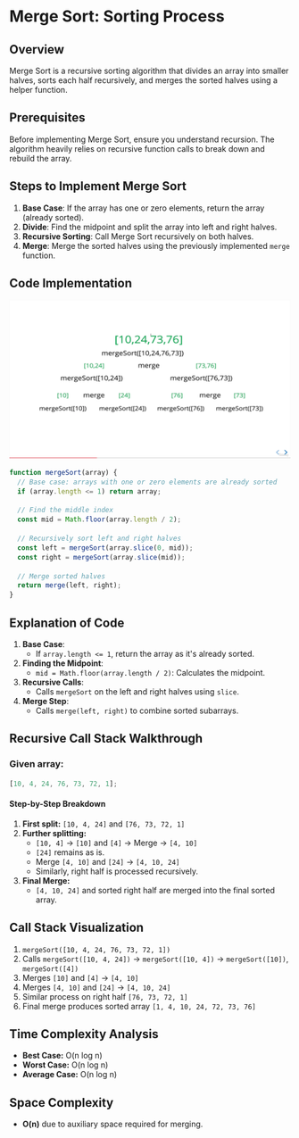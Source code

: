 # Merge Sort: Sorting Process

## Overview

Merge Sort is a recursive sorting algorithm that divides an array into smaller halves, sorts each half recursively, and merges the sorted halves using a helper function.

## Prerequisites

Before implementing Merge Sort, ensure you understand recursion. The algorithm heavily relies on recursive function calls to break down and rebuild the array.

## Steps to Implement Merge Sort

1. **Base Case**: If the array has one or zero elements, return the array (already sorted).
2. **Divide**: Find the midpoint and split the array into left and right halves.
3. **Recursive Sorting**: Call Merge Sort recursively on both halves.
4. **Merge**: Merge the sorted halves using the previously implemented `merge` function.

## Code Implementation

![](../../../Images/merge2.png)

```javascript
function mergeSort(array) {
  // Base case: arrays with one or zero elements are already sorted
  if (array.length <= 1) return array;

  // Find the middle index
  const mid = Math.floor(array.length / 2);

  // Recursively sort left and right halves
  const left = mergeSort(array.slice(0, mid));
  const right = mergeSort(array.slice(mid));

  // Merge sorted halves
  return merge(left, right);
}
```

## Explanation of Code

1. **Base Case**:
   - If `array.length <= 1`, return the array as it's already sorted.
2. **Finding the Midpoint**:
   - `mid = Math.floor(array.length / 2)`: Calculates the midpoint.
3. **Recursive Calls**:
   - Calls `mergeSort` on the left and right halves using `slice`.
4. **Merge Step**:
   - Calls `merge(left, right)` to combine sorted subarrays.

## Recursive Call Stack Walkthrough

### Given array:

```javascript
[10, 4, 24, 76, 73, 72, 1];
```

#### Step-by-Step Breakdown

1. **First split:** `[10, 4, 24]` and `[76, 73, 72, 1]`
2. **Further splitting:**
   - `[10, 4]` → `[10]` and `[4]` → Merge → `[4, 10]`
   - `[24]` remains as is.
   - Merge `[4, 10]` and `[24]` → `[4, 10, 24]`
   - Similarly, right half is processed recursively.
3. **Final Merge:**
   - `[4, 10, 24]` and sorted right half are merged into the final sorted array.

## Call Stack Visualization

1. `mergeSort([10, 4, 24, 76, 73, 72, 1])`
2. Calls `mergeSort([10, 4, 24])` → `mergeSort([10, 4])` → `mergeSort([10])`, `mergeSort([4])`
3. Merges `[10]` and `[4]` → `[4, 10]`
4. Merges `[4, 10]` and `[24]` → `[4, 10, 24]`
5. Similar process on right half `[76, 73, 72, 1]`
6. Final merge produces sorted array `[1, 4, 10, 24, 72, 73, 76]`

## Time Complexity Analysis

- **Best Case:** O(n log n)
- **Worst Case:** O(n log n)
- **Average Case:** O(n log n)

## Space Complexity

- **O(n)** due to auxiliary space required for merging.

